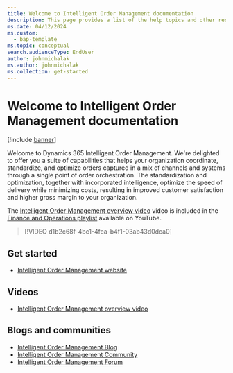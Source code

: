```yaml
---
title: Welcome to Intelligent Order Management documentation
description: This page provides a list of the help topics and other resources for Intelligent Order Management features.   
ms.date: 04/12/2024
ms.custom: 
  - bap-template
ms.topic: conceptual
search.audienceType: EndUser
author: johnmichalak
ms.author: johnmichalak
ms.collection: get-started
---
```


# Welcome to Intelligent Order Management documentation

[!include [banner](includes/banner.md)]

Welcome to Dynamics 365 Intelligent Order Management. We're delighted to offer you a suite of capabilities that helps your organization coordinate, standardize, and optimize orders captured in a mix of channels and systems through a single point of order orchestration. The standardization and optimization, together with incorporated intelligence, optimize the speed of delivery while minimizing costs, resulting in improved customer satisfaction and higher gross margin to your organization.   

The [Intelligent Order Management overview video](https://www.youtube.com/watch?v=X73HzFPrBb0&feature=youtu.be) video is included in the [Finance and Operations playlist](https://www.youtube.com/playlist?list=PLcakwueIHoT_SYfIaPGoOhloFoCXiUSyW) available on YouTube.

> [!VIDEO d1b2c68f-4bc1-4fea-b4f1-03ab43d0dca0]

## Get started
- [Intelligent Order Management website](https://dynamics.microsoft.com/intelligent-order-management/)

## Videos
- [Intelligent Order Management overview video](https://www.youtube.com/watch?v=X73HzFPrBb0)

## Blogs and communities
- [Intelligent Order Management Blog](https://www.microsoft.com/dynamics-365/blog/business-leader/product/dynamics-365-intelligent-order-management/)
- [Intelligent Order Management Community](https://community.dynamics.com/forums/thread/?partialUrl=dynamics-365-intelligent-order-management)
- [Intelligent Order Management Forum](https://community.dynamics.com/forums/thread/?discussionforumid=020ad9c0-e36e-47e0-bcb0-408f88d0c5ef)
